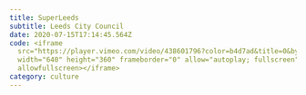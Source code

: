 ```yaml
---
title: SuperLeeds
subtitle: Leeds City Council
date: 2020-07-15T17:14:45.564Z
code: <iframe
  src="https://player.vimeo.com/video/438601796?color=b4d7ad&title=0&byline=0&portrait=0"
  width="640" height="360" frameborder="0" allow="autoplay; fullscreen"
  allowfullscreen></iframe>
category: culture
---
```

